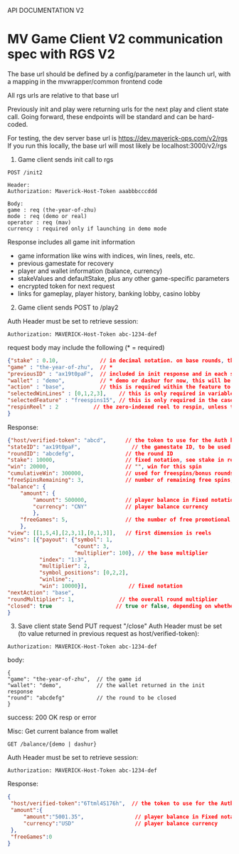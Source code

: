 API DOCUMENTATION V2

MV Game Client V2 communication spec with RGS V2
================================================
The base url should be defined by a config/parameter in the launch url, with a mapping in the mvwrapper/common frontend code

All rgs urls are relative to that base url

Previously init and play were returning urls for the next play and client state call.
Going forward, these endpoints will be standard and can be hard-coded.

For testing, the dev server base url is https://dev.maverick-ops.com/v2/rgs
If you run this locally, the base url will most likely be localhost:3000/v2/rgs


1. Game client sends init call to rgs

```http request
POST /init2

Header:
Authorization: Maverick-Host-Token aaabbbcccddd

Body:
game : req (the-year-of-zhu)
mode : req (demo or real)
operator : req (mav)
currency : required only if launching in demo mode
```

Response includes all game init information
- game information like wins with indices, win lines, reels, etc.
- previous gamestate for recovery
- player and wallet information (balance, currency)
- stakeValues and defaultStake, plus any other game-specific parameters
- encrypted token for next request
- links for gameplay, player history, banking lobby, casino lobby


2. Game client sends POST to /play2

Auth Header must be set to retrieve session:
```shell script
Authorization: MAVERICK-Host-Token abc-1234-def
```


request body may include the following (* = required)
```json
{"stake" : 0.10, 	         // in decimal notation. on base rounds, the stake must be one of the values returned in the init call stake_values, or else the call will be rejected. in bonus rounds the stake is most often inferred from the triggering round. currency is inferred from the player's wallet currency
"game" : "the-year-of-zhu",	 // *
"previousID" : "ax19t0paF",  // included in init response and in each subsequent play response
"wallet" : "demo",           // * demo or dashur for now, this will be returned in the init response
"action" : "base", 		     // this is required within the feature to ensure that the client and rgs are in sync. this will be validated against the available options, of which there is most often only one. this should be taken from the "nextAction" field of the last GamestateResponse returned (either in init or play)
"selectedWinLines" : [0,1,2,3],    // this is only required in variable line games like Seasons, otherwise it may be omitted
"selectedFeature" : "freespins15", // this is only required in the case the previous action required player input to select one of several features, otherwise it may be omitted
"respinReel" : 2  		   // the zero-indexed reel to respin, unless the action is "respin", this should be omitted
}

```
Response:
```json
{"host/verified-token": "abcd",	     // the token to use for the Auth header in the next rgs call made
"stateID": "ax19t0paF",                // the gamestate ID, to be used in the next play request as "previousID"
"roundID": "abcdefg",                // the round ID
"stake": 10000,			             // fixed notation, see stake in request for details
"win": 20000,                        // "", win for this spin
"cumulativeWin": 300000,             // used for freespins/bonus rounds, total win amount since bonus started
"freeSpinsRemaining": 3,	         // number of remaining free spins, omitted if not in free spins
"balance": {
	"amount": {
		"amount": 500000,            // player balance in Fixed notation
		"currency": "CNY"            // player balance currency
		},
	"freeGames": 5,		             // the number of free promotional games remaining in player's account
	},
"view": [[1,5,4],[2,3,1],[0,1,3]],   // first dimension is reels
"wins": [{"payout": {"symbol": 1,
                     "count": 3,
                     "multiplier": 100}, // the base multiplier
          "index": "1:3",
          "multiplier": 2,
          "symbol_positions": [0,2,2],
          "winline":,
          "win": 10000}],	          // fixed notation
"nextAction": "base",
"roundMultiplier": 1,              // the overall round multiplier
"closed": true                    // true or false, depending on whether the close round request has already been sent
}
```


3. Save client state
Send PUT request "/close"
Auth Header must be set (to value returned in previous request as host/verified-token):
```shell script
Authorization: MAVERICK-Host-Token abc-1234-def
```

body:
```
{
"game": "the-year-of-zhu",  // the game id
"wallet": "demo",           // the wallet returned in the init response
"round": "abcdefg"          // the round to be closed
}
```

success: 200 OK resp or error



Misc:
Get current balance from wallet
```http request
GET /balance/{demo | dashur}
```

Auth Header must be set to retrieve session:
```shell script
Authorization: MAVERICK-Host-Token abc-1234-def
```
Response:
```json
{
 "host/verified-token":"6Ttml4S176h",  // the token to use for the Auth header in the next rgs call made
 "amount":{
     "amount":"5001.35",                // player balance in Fixed notation
     "currency":"USD"                   // player balance currency
 },
 "freeGames":0
}
```

